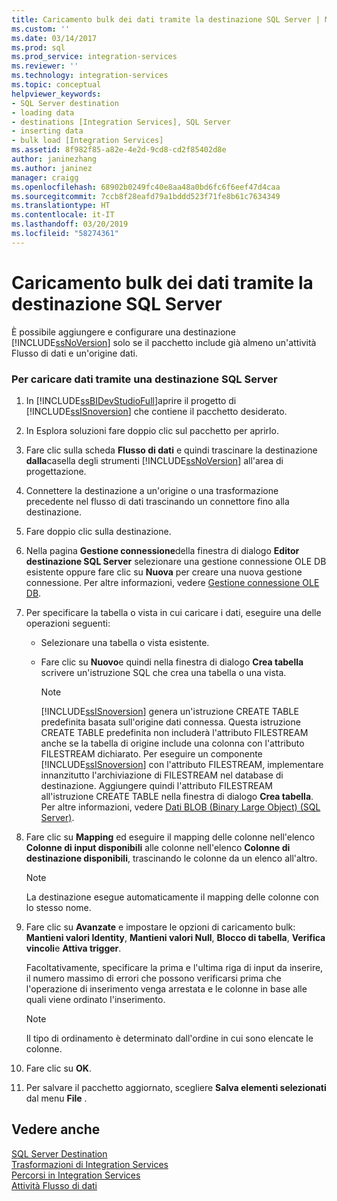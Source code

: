 ```yaml
---
title: Caricamento bulk dei dati tramite la destinazione SQL Server | Microsoft Docs
ms.custom: ''
ms.date: 03/14/2017
ms.prod: sql
ms.prod_service: integration-services
ms.reviewer: ''
ms.technology: integration-services
ms.topic: conceptual
helpviewer_keywords:
- SQL Server destination
- loading data
- destinations [Integration Services], SQL Server
- inserting data
- bulk load [Integration Services]
ms.assetid: 8f982f85-a82e-4e2d-9cd8-cd2f85402d8e
author: janinezhang
ms.author: janinez
manager: craigg
ms.openlocfilehash: 68902b0249fc40e8aa48a0bd6fc6f6eef47d4caa
ms.sourcegitcommit: 7ccb8f28eafd79a1bddd523f71fe8b61c7634349
ms.translationtype: HT
ms.contentlocale: it-IT
ms.lasthandoff: 03/20/2019
ms.locfileid: "58274361"
---
```

# <a name="bulk-load-data-by-using-the-sql-server-destination"></a>Caricamento bulk dei dati tramite la destinazione SQL Server
  È possibile aggiungere e configurare una destinazione [!INCLUDE[ssNoVersion](../../includes/ssnoversion-md.md)] solo se il pacchetto include già almeno un'attività Flusso di dati e un'origine dati.  
  
### <a name="to-load-data-using-a-sql-server-destination"></a>Per caricare dati tramite una destinazione SQL Server  
  
1.  In [!INCLUDE[ssBIDevStudioFull](../../includes/ssbidevstudiofull-md.md)]aprire il progetto di [!INCLUDE[ssISnoversion](../../includes/ssisnoversion-md.md)] che contiene il pacchetto desiderato.  
  
2.  In Esplora soluzioni fare doppio clic sul pacchetto per aprirlo.  
  
3.  Fare clic sulla scheda **Flusso di dati** e quindi trascinare la destinazione **dalla**casella degli strumenti [!INCLUDE[ssNoVersion](../../includes/ssnoversion-md.md)] all'area di progettazione.  
  
4.  Connettere la destinazione a un'origine o una trasformazione precedente nel flusso di dati trascinando un connettore fino alla destinazione.  
  
5.  Fare doppio clic sulla destinazione.  
  
6.  Nella pagina **Gestione connessione**della finestra di dialogo **Editor destinazione SQL Server** selezionare una gestione connessione OLE DB esistente oppure fare clic su **Nuova** per creare una nuova gestione connessione. Per altre informazioni, vedere [Gestione connessione OLE DB](../../integration-services/connection-manager/ole-db-connection-manager.md).  
  
7.  Per specificare la tabella o vista in cui caricare i dati, eseguire una delle operazioni seguenti:  
  
    -   Selezionare una tabella o vista esistente.  
  
    -   Fare clic su **Nuovo**e quindi nella finestra di dialogo **Crea tabella** scrivere un'istruzione SQL che crea una tabella o una vista.  
  
        > [!NOTE]  
        >  [!INCLUDE[ssISnoversion](../../includes/ssisnoversion-md.md)] genera un'istruzione CREATE TABLE predefinita basata sull'origine dati connessa. Questa istruzione CREATE TABLE predefinita non includerà l'attributo FILESTREAM anche se la tabella di origine include una colonna con l'attributo FILESTREAM dichiarato. Per eseguire un componente [!INCLUDE[ssISnoversion](../../includes/ssisnoversion-md.md)] con l'attributo FILESTREAM, implementare innanzitutto l'archiviazione di FILESTREAM nel database di destinazione. Aggiungere quindi l'attributo FILESTREAM all'istruzione CREATE TABLE nella finestra di dialogo **Crea tabella**. Per altre informazioni, vedere [Dati BLOB &#40;Binary Large Object&#41; &#40;SQL Server&#41;](../../relational-databases/blob/binary-large-object-blob-data-sql-server.md).  
  
8.  Fare clic su **Mapping** ed eseguire il mapping delle colonne nell'elenco **Colonne di input disponibili** alle colonne nell'elenco **Colonne di destinazione disponibili**, trascinando le colonne da un elenco all'altro.  
  
    > [!NOTE]  
    >  La destinazione esegue automaticamente il mapping delle colonne con lo stesso nome.  
  
9. Fare clic su **Avanzate** e impostare le opzioni di caricamento bulk: **Mantieni valori Identity**, **Mantieni valori Null**, **Blocco di tabella**, **Verifica vincoli**e **Attiva trigger**.  
  
     Facoltativamente, specificare la prima e l'ultima riga di input da inserire, il numero massimo di errori che possono verificarsi prima che l'operazione di inserimento venga arrestata e le colonne in base alle quali viene ordinato l'inserimento.  
  
    > [!NOTE]  
    >  Il tipo di ordinamento è determinato dall'ordine in cui sono elencate le colonne.  
  
10. Fare clic su **OK**.  
  
11. Per salvare il pacchetto aggiornato, scegliere **Salva elementi selezionati** dal menu **File** .  
  
## <a name="see-also"></a>Vedere anche  
 [SQL Server Destination](../../integration-services/data-flow/sql-server-destination.md)   
 [Trasformazioni di Integration Services](../../integration-services/data-flow/transformations/integration-services-transformations.md)   
 [Percorsi in Integration Services](../../integration-services/data-flow/integration-services-paths.md)   
 [Attività Flusso di dati](../../integration-services/control-flow/data-flow-task.md)  
  
  
